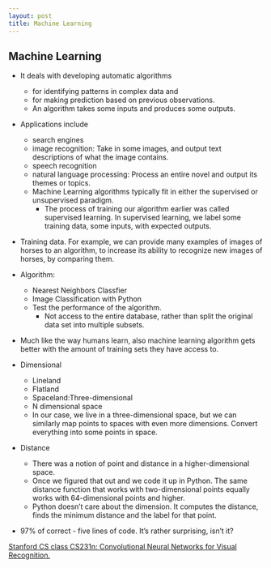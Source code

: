 ```yaml
---
layout: post
title: Machine Learning
---
```


## Machine Learning

- It deals with developing automatic algorithms
  - for identifying patterns in complex data and
  - for making prediction based on previous observations.
  - An algorithm takes some inputs and produces some outputs.
- Applications include
  - search engines
  - image recognition: Take in some images, and output text descriptions of what the image contains.
  - speech recognition
  - natural language processing: Process an entire novel and output its themes or topics.
  - Machine Learning algorithms typically fit in either the supervised or unsupervised paradigm.
    - The process of training our algorithm earlier was called supervised learning. In supervised learning, we label some training data, some inputs, with expected outputs.

- Training data. For example, we can provide many examples of images of horses to an algorithm, to increase its ability to recognize new images of horses, by comparing them.

- Algorithm:
  - Nearest Neighbors Classfier
  - Image Classification with Python
  - Test the performance of the algorithm.
    - Not access to the entire database, rather than split the original data set into multiple subsets.

- Much like the way humans learn, also machine learning algorithm gets better with the amount of training sets they have access to.

- Dimensional
  - Lineland
  - Flatland
  - Spaceland:Three-dimensional
  - N dimensional space
  - In our case, we live in a three-dimensional space, but we can similarly map points to spaces with even more dimensions. Convert everything into some points in space.

- Distance
  - There was a notion of point and distance in a higher-dimensional space.
  - Once we figured that out and we code it up in Python. The same distance function that works with two-dimensional points equally works with 64-dimensional points and higher.
  - Python doesn’t care about the dimension. It computes the distance, finds the minimum distance and the label for that point.

- 97% of correct - five lines of code. It’s rather surprising, isn’t it?

[Stanford CS class CS231n: Convolutional Neural Networks for Visual Recognition. ](http://cs231n.github.io/)
